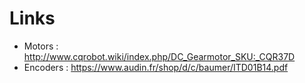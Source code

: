 # Links

* Motors : http://www.cqrobot.wiki/index.php/DC_Gearmotor_SKU:_CQR37D
* Encoders : https://www.audin.fr/shop/d/c/baumer/ITD01B14.pdf
